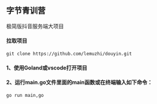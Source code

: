 ## 字节青训营
极简版抖音服务端大项目

#### 拉取项目
```git clone https://github.com/lemuzhi/douyin.git```

#### 1、使用Goland或vscode打开项目
#### 2、运行main.go文件里面的main函数或在终端输入如下命令：
```go run main,go```

